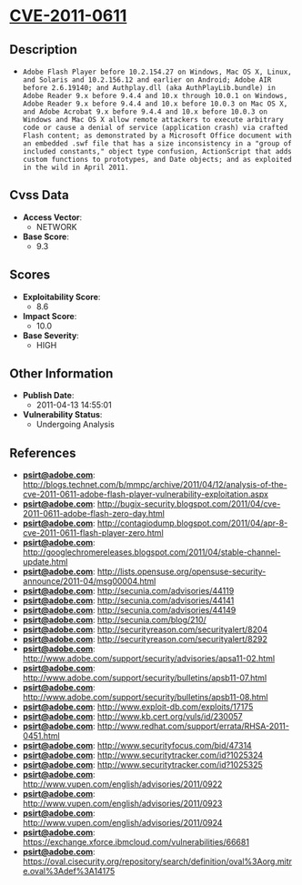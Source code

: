 
# [CVE-2011-0611](http://blogs.technet.com/b/mmpc/archive/2011/04/12/analysis-of-the-cve-2011-0611-adobe-flash-player-vulnerability-exploitation.aspx)

## Description

- `Adobe Flash Player before 10.2.154.27 on Windows, Mac OS X, Linux, and Solaris and 10.2.156.12 and earlier on Android; Adobe AIR before 2.6.19140; and Authplay.dll (aka AuthPlayLib.bundle) in Adobe Reader 9.x before 9.4.4 and 10.x through 10.0.1 on Windows, Adobe Reader 9.x before 9.4.4 and 10.x before 10.0.3 on Mac OS X, and Adobe Acrobat 9.x before 9.4.4 and 10.x before 10.0.3 on Windows and Mac OS X allow remote attackers to execute arbitrary code or cause a denial of service (application crash) via crafted Flash content; as demonstrated by a Microsoft Office document with an embedded .swf file that has a size inconsistency in a "group of included constants," object type confusion, ActionScript that adds custom functions to prototypes, and Date objects; and as exploited in the wild in April 2011.`

## Cvss Data

- **Access Vector**:
  - NETWORK
- **Base Score**:
  - 9.3

## Scores

- **Exploitability Score**:
  - 8.6
- **Impact Score**:
  - 10.0
- **Base Severity**:
  - HIGH

## Other Information

- **Publish Date**:
  - 2011-04-13 14:55:01
- **Vulnerability Status**:
  - Undergoing Analysis

## References

- **psirt@adobe.com**: http://blogs.technet.com/b/mmpc/archive/2011/04/12/analysis-of-the-cve-2011-0611-adobe-flash-player-vulnerability-exploitation.aspx
- **psirt@adobe.com**: http://bugix-security.blogspot.com/2011/04/cve-2011-0611-adobe-flash-zero-day.html
- **psirt@adobe.com**: http://contagiodump.blogspot.com/2011/04/apr-8-cve-2011-0611-flash-player-zero.html
- **psirt@adobe.com**: http://googlechromereleases.blogspot.com/2011/04/stable-channel-update.html
- **psirt@adobe.com**: http://lists.opensuse.org/opensuse-security-announce/2011-04/msg00004.html
- **psirt@adobe.com**: http://secunia.com/advisories/44119
- **psirt@adobe.com**: http://secunia.com/advisories/44141
- **psirt@adobe.com**: http://secunia.com/advisories/44149
- **psirt@adobe.com**: http://secunia.com/blog/210/
- **psirt@adobe.com**: http://securityreason.com/securityalert/8204
- **psirt@adobe.com**: http://securityreason.com/securityalert/8292
- **psirt@adobe.com**: http://www.adobe.com/support/security/advisories/apsa11-02.html
- **psirt@adobe.com**: http://www.adobe.com/support/security/bulletins/apsb11-07.html
- **psirt@adobe.com**: http://www.adobe.com/support/security/bulletins/apsb11-08.html
- **psirt@adobe.com**: http://www.exploit-db.com/exploits/17175
- **psirt@adobe.com**: http://www.kb.cert.org/vuls/id/230057
- **psirt@adobe.com**: http://www.redhat.com/support/errata/RHSA-2011-0451.html
- **psirt@adobe.com**: http://www.securityfocus.com/bid/47314
- **psirt@adobe.com**: http://www.securitytracker.com/id?1025324
- **psirt@adobe.com**: http://www.securitytracker.com/id?1025325
- **psirt@adobe.com**: http://www.vupen.com/english/advisories/2011/0922
- **psirt@adobe.com**: http://www.vupen.com/english/advisories/2011/0923
- **psirt@adobe.com**: http://www.vupen.com/english/advisories/2011/0924
- **psirt@adobe.com**: https://exchange.xforce.ibmcloud.com/vulnerabilities/66681
- **psirt@adobe.com**: https://oval.cisecurity.org/repository/search/definition/oval%3Aorg.mitre.oval%3Adef%3A14175
